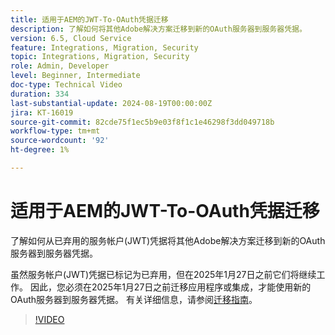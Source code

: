 ```yaml
---
title: 适用于AEM的JWT-To-OAuth凭据迁移
description: 了解如何将其他Adobe解决方案迁移到新的OAuth服务器到服务器凭据。
version: 6.5, Cloud Service
feature: Integrations, Migration, Security
topic: Integrations, Migration, Security
role: Admin, Developer
level: Beginner, Intermediate
doc-type: Technical Video
duration: 334
last-substantial-update: 2024-08-19T00:00:00Z
jira: KT-16019
source-git-commit: 82cde75f1ec5b9e03f8f1c1e46298f3dd049718b
workflow-type: tm+mt
source-wordcount: '92'
ht-degree: 1%

---
```



# 适用于AEM的JWT-To-OAuth凭据迁移

了解如何从已弃用的服务帐户(JWT)凭据将其他Adobe解决方案迁移到新的OAuth服务器到服务器凭据。

虽然服务帐户(JWT)凭据已标记为已弃用，但在2025年1月27日之前它们将继续工作。 因此，您必须在2025年1月27日之前迁移应用程序或集成，才能使用新的OAuth服务器到服务器凭据。 有关详细信息，请参阅[迁移指南](https://developer.adobe.com/developer-console/docs/guides/authentication/ServerToServerAuthentication/migration/)。


>[!VIDEO](https://video.tv.adobe.com/v/3432960/?learn=on)
